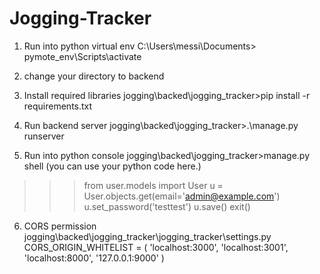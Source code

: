 # Jogging-Tracker

1. Run into python virtual env
C:\Users\messi\Documents> pymote_env\Scripts\activate
2. change your directory to backend
3. Install required libraries
jogging\backed\jogging_tracker>pip install -r requirements.txt
4. Run backend server
jogging\backed\jogging_tracker>.\manage.py runserver

5. Run into python console
jogging\backed\jogging_tracker>manage.py shell
(you can use your python code here.)
>>> from user.models import User
>>> u = User.objects.get(email='admin@example.com')
>>> u.set_password('testtest')
>>> u.save()
>>> exit()

6. CORS permission
jogging\backed\jogging_tracker\jogging_tracker\settings.py
CORS_ORIGIN_WHITELIST = (
    'localhost:3000',
    'localhost:3001',
    'localhost:8000',
    '127.0.0.1:9000'
)
